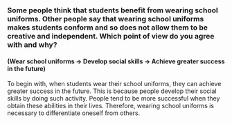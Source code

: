 ### Some people think that students benefit from wearing school uniforms. Other people say that wearing school uniforms makes students conform and so does not allow them to be creative and independent. Which point of view do you agree with and why?

#### (Wear school uniforms -> Develop social skills -> Achieve greater success in the future)

To begin with, when students wear their school uniforms, they can achieve greater success in the future. This is because people develop their social skills by doing such activity. People tend to be more successful when they obtain these abilities in their lives. Therefore, wearing school uniforms is necessary to differentiate oneself from others.
